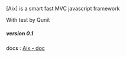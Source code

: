[Aix] is a smart fast MVC javascript framework

With test by Qunit

##### version 0.1

docs : [ Aix - doc ](https://demoncloud.github.io/aix/)



